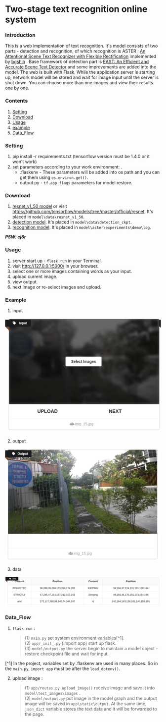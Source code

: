 
# Two-stage text recognition online system

### Introduction
This is a web implementation of text recognition. 
It's model consists of two parts - detection and recognition, of which recognition is ASTER : [An Attentional Scene Text Recognizer with Flexible Rectification](https://ieeexplore.ieee.org/document/8395027) implemented by [bgshih](https://github.com/bgshih/aster) . Base framework of detection part is [EAST: An Efficient and Accurate Scene Text Detector](https://arxiv.org/abs/1704.03155v2) and some improvements are added into the model. 
The web is built with Flask. While the application server is starting up, network model will be stored and wait for image input until the server is shut down. You can choose more than one images and view their results one by one.


### Contents
1. [Setting](#Setting)
2. [Download](#download)
3. [Usage](#Usage)
4. [example](#Example)
5. [Data_Flow](#Data_Flow)

### Setting
1. pip install -r requirements.txt (tensorflow version must be 1.4.0 or it won't work)
2. set parameters according to your work environment: .
   + .flaskenv - These parameters will be added into os path and you can get them using `os.environ.get()`.
   + output.py - `tf.app.flags` parameters for model restore.

### Download
1. [resnet_v1_50 model](https://pan.baidu.com/s/175XSH2LIrRU2YJ9FwJGIrg) or visit https://github.com/tensorflow/models/tree/master/official/resnet. It's placed in  `model\data\resnet_v1_50`.
2. [detection model](https://pan.baidu.com/s/175XSH2LIrRU2YJ9FwJGIrg). It's placed in `model\data\detection_ckpt`.
3. [recognition model](https://pan.baidu.com/s/175XSH2LIrRU2YJ9FwJGIrg). It's placed in `model\aster\experiments\demo\log`.

***PSW: cj8r***

### Usage
1. server start up - `flask run` in your Terminal.
2. visit http://127.0.0.1:5000/ in your browser.
3. select one or more images containing words as your input.
4. upload current image.
5. view output.
6. next image or re-select images and upload.


### Example
1. input

![input](demo_image/input.jpg)

2. output

![output](demo_image/output.jpg)

3. data

![data](demo_image/data.jpg)


### Data_Flow
1. `flask run` : 
   > (1) `main.py` set system environment variables[^1].  </br>
   > (2) `app/_init_.py` (import app)  start up flask. </br>
   > (3) `model/output.py` the server begin to maintain a model object - restore checkpoint file and wait for input.</br>

[^1] In the project, variables set by .flaskenv are used in many places. So in the `main.py`, `import app` must be after the `load_dotenv()`.

2. upload image :
   > (1) `app/routes.py upload_image()` receive image and save it into `model\test_images\images` .</br>
   > (2) `model/output.py` put image in the model graph and the output image will be saved in `app\static\output`. At the same time, `json_dict` variable stores the text data and it will be forwarded to the page.</br>
